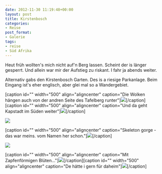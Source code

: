 ```yaml
---
date: 2012-11-30 11:19:48+00:00
layout: post
title: Kirstenbosch
categories:
- Reise
post_format:
- Galerie
tags:
- reise
- Süd Afrika
---
```


Heut früh wollten's mich nicht auf'n Berg lassen. Scheint der is länger gesperrt. Und allein war mir der Aufstieg zu riskant. I fahr ja abends weiter.





Alternativ gabs den Kirstenbosch Garten. Des is a riesige Parkanlage. Beim Eingang ist's eher englisch, aber glei mal so a Wandergebiet.



[caption id="" width="500" align="aligncenter" caption="Die Wolken hängen auch von der andren Seite des Tafelberg runter"][![](http://clemi.ag3r.at/wp-content/uploads/2012/11/wpid-Photo-30.11.2012-0952.jpg)](http://clemi.ag3r.at/wp-content/uploads/2012/11/wpid-Photo-30.11.2012-0952.jpg)[/caption][caption id="" width="500" align="aligncenter" caption="Und da geht Kapstadt im Süden weiter"][![](http://clemi.ag3r.at/wp-content/uploads/2012/11/wpid-Photo-30.11.2012-1005.jpg)](http://clemi.ag3r.at/wp-content/uploads/2012/11/wpid-Photo-30.11.2012-1005.jpg)[/caption]<!-- more -->




[![](http://clemi.ag3r.at/wp-content/uploads/2012/11/wpid-Photo-30.11.2012-10051.jpg)](http://clemi.ag3r.at/wp-content/uploads/2012/11/wpid-Photo-30.11.2012-10051.jpg)



[caption id="" width="500" align="aligncenter" caption="Skeleton gorge - das war meins. vom Namen her schon."][![](http://clemi.ag3r.at/wp-content/uploads/2012/11/wpid-Photo-30.11.2012-1008.jpg)](http://clemi.ag3r.at/wp-content/uploads/2012/11/wpid-Photo-30.11.2012-1008.jpg)[/caption]



[![](http://clemi.ag3r.at/wp-content/uploads/2012/11/wpid-Photo-30.11.2012-1041.jpg)](http://clemi.ag3r.at/wp-content/uploads/2012/11/wpid-Photo-30.11.2012-1041.jpg)



[caption id="" width="500" align="aligncenter" caption="Mit Zapfenförmigen Blüten..."][![](http://clemi.ag3r.at/wp-content/uploads/2012/11/wpid-Photo-30.11.2012-1058.jpg)](http://clemi.ag3r.at/wp-content/uploads/2012/11/wpid-Photo-30.11.2012-1058.jpg)[/caption][caption id="" width="500" align="aligncenter" caption="De hätte i gern für daheim"][![](http://clemi.ag3r.at/wp-content/uploads/2012/11/wpid-Photo-30.11.2012-1107.jpg)](http://clemi.ag3r.at/wp-content/uploads/2012/11/wpid-Photo-30.11.2012-1107.jpg)[/caption]


